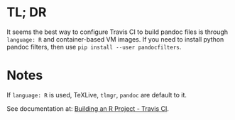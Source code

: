 # TL; DR

It seems the best way to configure Travis CI to build pandoc files is through `language: R` and container-based VM images. If you need to install python pandoc filters, then use `pip install --user pandocfilters`.

# Notes

If `language: R` is used, TeXLive, `tlmgr`, `pandoc` are default to it.

See documentation at: [Building an R Project - Travis CI](https://docs.travis-ci.com/user/languages/r/).
